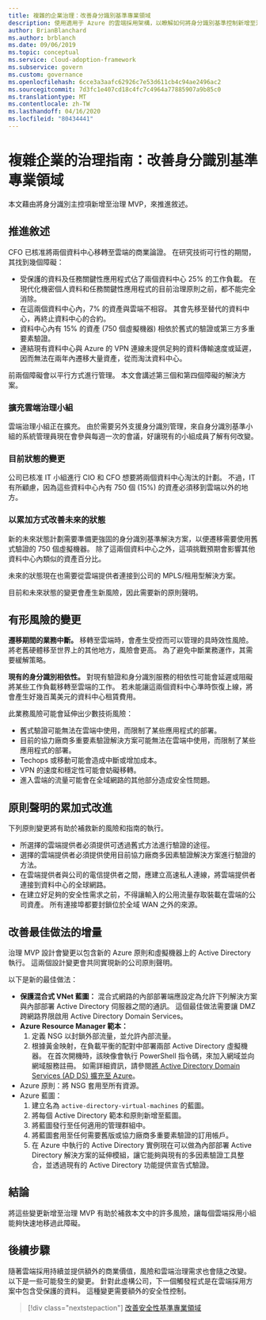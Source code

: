 ```yaml
---
title: 複雜的企業治理：改善身分識別基準專業領域
description: 使用適用于 Azure 的雲端採用架構，以瞭解如何將身分識別基準控制新增至治理最低可行產品（MVP）。
author: BrianBlanchard
ms.author: brblanch
ms.date: 09/06/2019
ms.topic: conceptual
ms.service: cloud-adoption-framework
ms.subservice: govern
ms.custom: governance
ms.openlocfilehash: 6cce3a3aafc62926c7e53d611cb4c94ae2496ac2
ms.sourcegitcommit: 7d3fc1e407cd18c4fc7c4964a77885907a9b85c0
ms.translationtype: MT
ms.contentlocale: zh-TW
ms.lasthandoff: 04/16/2020
ms.locfileid: "80434441"
---
```

<!-- cSpell:ignore CFO's MPLS -->

# <a name="governance-guide-for-complex-enterprises-improve-the-identity-baseline-discipline"></a>複雜企業的治理指南：改善身分識別基準專業領域

本文藉由將身分識別主控項新增至治理 MVP，來推進敘述。

## <a name="advancing-the-narrative"></a>推進敘述

CFO 已核准將兩個資料中心移轉至雲端的商業論證。 在研究技術可行性的期間，其找到幾個障礙：

- 受保護的資料及任務關鍵性應用程式佔了兩個資料中心 25% 的工作負載。 在現代化機密個人資料和任務關鍵性應用程式的目前治理原則之前，都不能完全消除。
- 在這兩個資料中心內，7% 的資產與雲端不相容。 其會先移至替代的資料中心，再終止資料中心的合約。
- 資料中心內有 15% 的資產 (750 個虛擬機器) 相依於舊式的驗證或第三方多重要素驗證。
- 連結現有資料中心與 Azure 的 VPN 連線未提供足夠的資料傳輸速度或延遲，因而無法在兩年內遷移大量資產，從而淘汰資料中心。

前兩個障礙會以平行方式進行管理。 本文會講述第三個和第四個障礙的解決方案。

### <a name="expand-the-cloud-governance-team"></a>擴充雲端治理小組

雲端治理小組正在擴充。 由於需要另外支援身分識別管理，來自身分識別基準小組的系統管理員現在會參與每週一次的會議，好讓現有的小組成員了解有何改變。

### <a name="changes-in-the-current-state"></a>目前狀態的變更

公司已核准 IT 小組進行 CIO 和 CFO 想要將兩個資料中心淘汰的計劃。 不過，IT 有所顧慮，因為這些資料中心內有 750 個 (15%) 的資產必須移到雲端以外的地方。

### <a name="incrementally-improve-the-future-state"></a>以累加方式改善未來的狀態

新的未來狀態計劃需要準備更強固的身分識別基準解決方案，以便遷移需要使用舊式驗證的 750 個虛擬機器。 除了這兩個資料中心之外，這項挑戰預期會影響其他資料中心內類似的資產百分比。

未來的狀態現在也需要從雲端提供者連接到公司的 MPLS/租用型解決方案。

目前和未來狀態的變更會產生新風險，因此需要新的原則聲明。

## <a name="changes-in-tangible-risks"></a>有形風險的變更

**遷移期間的業務中斷。** 移轉至雲端時，會產生受控而可以管理的具時效性風險。 將老舊硬體移至世界上的其他地方，風險會更高。 為了避免中斷業務運作，其需要緩解策略。

**現有的身分識別相依性。** 對現有驗證和身分識別服務的相依性可能會延遲或阻礙將某些工作負載移轉至雲端的工作。 若未能讓這兩個資料中心準時恢復上線，將會產生好幾百萬美元的資料中心租賃費用。

此業務風險可能會延伸出少數技術風險：

- 舊式驗證可能無法在雲端中使用，而限制了某些應用程式的部署。
- 目前的協力廠商多重要素驗證解決方案可能無法在雲端中使用，而限制了某些應用程式的部署。
- Techops 或移動可能會造成中斷或增加成本。
- VPN 的速度和穩定性可能會妨礙移轉。
- 進入雲端的流量可能會在全域網路的其他部分造成安全性問題。

## <a name="incremental-improvement-of-the-policy-statements"></a>原則聲明的累加式改進

下列原則變更將有助於補救新的風險和指南的執行。

- 所選擇的雲端提供者必須提供可透過舊式方法進行驗證的途徑。
- 選擇的雲端提供者必須提供使用目前協力廠商多因素驗證解決方案進行驗證的方法。
- 在雲端提供者與公司的電信提供者之間，應建立高速私人連線，將雲端提供者連接到資料中心的全球網路。
- 在建立好足夠的安全性需求之前，不得讓輸入的公用流量存取裝載在雲端的公司資產。 所有連接埠都要封鎖位於全域 WAN 之外的來源。

## <a name="incremental-improvement-of-the-best-practices"></a>改善最佳做法的增量

治理 MVP 設計會變更以包含新的 Azure 原則和虛擬機器上的 Active Directory 執行。 這兩個設計變更會共同實現新的公司原則聲明。

以下是新的最佳做法：

- **保護混合式 VNet 藍圖：** 混合式網路的內部部署端應設定為允許下列解決方案與內部部署 Active Directory 伺服器之間的通訊。 這個最佳做法需要讓 DMZ 跨網路界限啟用 Active Directory Domain Services。
- **Azure Resource Manager 範本：**
    1. 定義 NSG 以封鎖外部流量，並允許內部流量。
    2. 根據黃金映射，在負載平衡的配對中部署兩部 Active Directory 虛擬機器。 在首次開機時，該映像會執行 PowerShell 指令碼，來加入網域並向網域服務註冊。 如需詳細資訊，請參閱[將 Active Directory Domain Services (AD DS) 擴充至 Azure](https://docs.microsoft.com/azure/architecture/reference-architectures/identity/adds-extend-domain)。
- Azure 原則：將 NSG 套用至所有資源。
- Azure 藍圖：
    1. 建立名為 `active-directory-virtual-machines` 的藍圖。
    2. 將每個 Active Directory 範本和原則新增至藍圖。
    3. 將藍圖發行至任何適用的管理群組中。
    4. 將藍圖套用至任何需要舊版或協力廠商多重要素驗證的訂用帳戶。
    5. 在 Azure 中執行的 Active Directory 實例現在可以做為內部部署 Active Directory 解決方案的延伸模組，讓它能夠與現有的多因素驗證工具整合，並透過現有的 Active Directory 功能提供宣告式驗證。

## <a name="conclusion"></a>結論

將這些變更新增至治理 MVP 有助於補救本文中的許多風險，讓每個雲端採用小組能夠快速地移過此障礙。

## <a name="next-steps"></a>後續步驟

隨著雲端採用持續並提供額外的商業價值，風險和雲端治理需求也會隨之改變。 以下是一些可能發生的變更。 針對此虛構公司，下一個觸發程式是在雲端採用方案中包含受保護的資料。 這種變更需要額外的安全性控制。

> [!div class="nextstepaction"]
> [改善安全性基準專業領域](./security-baseline-improvement.md)
